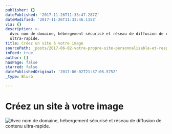 ```yaml
---
publisher: {}
datePublished: '2017-11-26T11:33:47.287Z'
dateModified: '2017-11-26T11:33:46.115Z'
via: {}
description: >-
  Avec nom de domaine, hébergement sécurisé et réseau de diffusion de contenu
  ultra-rapide.
title: Créez un site à votre image
sourcePath: _posts/2017-06-02-votre-propre-site-personnalisable-et-responsive.md
inFeed: true
author: []
hasPage: false
starred: false
datePublishedOriginal: '2017-06-02T21:37:06.575Z'
_type: Blurb

---
```

# **Créez un site à votre image**
![Avec nom de domaine, hébergement sécurisé et réseau de diffusion de contenu ultra-rapide.](https://the-grid-user-content.s3-us-west-2.amazonaws.com/c2c48a75-df48-4550-83b4-914a3c0adde5.gif)
